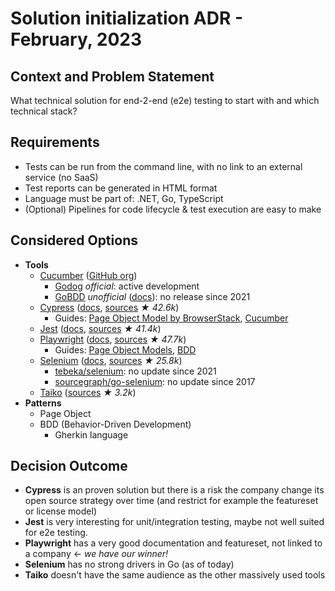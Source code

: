 # Solution initialization ADR - February, 2023

## Context and Problem Statement

What technical solution for end-2-end (e2e) testing to start with and which technical stack?

## Requirements

* Tests can be run from the command line, with no link to an external service (no SaaS)
* Test reports can be generated in HTML format
* Language must be part of: .NET, Go, TypeScript
* (Optional) Pipelines for code lifecycle & test execution are easy to make

## Considered Options

* **Tools**
  * [Cucumber](https://cucumber.io/) ([GitHub org](https://github.com/cucumber))
    * [Godog](https://github.com/cucumber/godog) _official_: active development
    * [GoBDD](https://github.com/go-bdd/gobdd) _unofficial_ ([docs](https://go-bdd.github.io/gobdd/)): no release since 2021
  * [Cypress](https://www.cypress.io/) ([docs](https://docs.cypress.io/), [sources](https://github.com/cypress-io/cypress) _★ 42.6k_)
    * Guides: [Page Object Model by BrowserStack](https://www.browserstack.com/guide/cypress-page-object-model), [Cucumber](https://testersdock.com/cypress-cucumber-bdd/)
  * [Jest](https://jestjs.io/) ([docs](https://jestjs.io/docs/getting-started), [sources](https://github.com/facebook/jest) _★ 41.4k_)
  * [Playwright](https://playwright.dev/) ([docs](https://playwright.dev/docs/intro), [sources](https://github.com/microsoft/playwright) _★ 47.7k_)
    * Guides: [Page Object Models](https://playwright.dev/docs/pom), [BDD](https://dev.to/jankaritech/behavior-driven-development-bdd-using-playwright-n1o)
  * [Selenium](https://www.selenium.dev/) ([docs](https://www.selenium.dev/documentation/), [sources](https://github.com/SeleniumHQ/selenium) _★ 25.8k_)
    * [tebeka/selenium](https://github.com/tebeka/selenium): no update since 2021
    * [sourcegraph/go-selenium](https://github.com/sourcegraph/go-selenium): no update since 2017
  * [Taiko](https://taiko.dev/) ([sources](https://github.com/getgauge/taiko) _★ 3.2k_)
* **Patterns**
  * Page Object
  * BDD (Behavior-Driven Development)
    * Gherkin language

## Decision Outcome

* **Cypress** is an proven solution but there is a risk the company change its open source strategy over time (and restrict for example the featureset or license model)
* **Jest** is very interesting for unit/integration testing, maybe not well suited for e2e testing.
* **Playwright** has a very good documentation and featureset, not linked to a company ← _we have our winner!_
* **Selenium** has no strong drivers in Go (as of today)
* **Taiko** doesn't have the same audience as the other massively used tools
